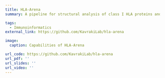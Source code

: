 ```yaml
---
title: HLA-Arena
summary: A pipeline for structural analysis of class I HLA proteins and their binding to the self peptides. 

tags:
  - Immunoinformatics
external_link: https://github.com/KavrakiLab/hla-arena

image:
  caption: Capabilities of HLA-Arena

url_code: https://github.com/KavrakiLab/hla-arena
url_pdf: ''
url_slides: ''
url_video: ''
---
```

